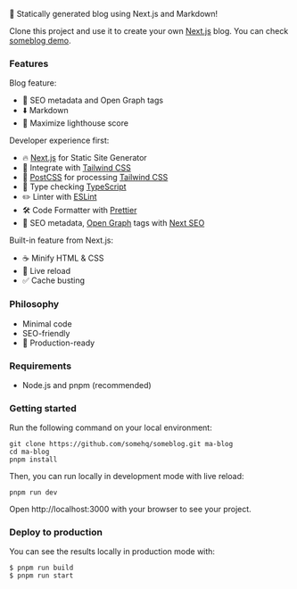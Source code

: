 🚀 Statically generated blog using Next.js and Markdown!

Clone this project and use it to create your own [Next.js](https://nextjs.org) blog. You can check [someblog demo](https://someblog-demo.vercel.app).

### Features

Blog feature:

- 🎈 SEO metadata and Open Graph tags
- ⬇️ Markdown
- 💯 Maximize lighthouse score

Developer experience first:

- 🔥 [Next.js](https://nextjs.org) for Static Site Generator
- 🎨 Integrate with [Tailwind CSS](https://tailwindcss.com)
- 💅 [PostCSS](https://postcss.org) for processing [Tailwind CSS](https://tailwindcss.com)
- 🎉 Type checking [TypeScript](https://www.typescriptlang.org)
- ✏️ Linter with [ESLint](https://eslint.org)
- 🛠 Code Formatter with [Prettier](https://prettier.io)
- 🦊 SEO metadata, [Open Graph](https://ogp.me/) tags with [Next SEO](https://github.com/garmeeh/next-seo)

Built-in feature from Next.js:

- ☕ Minify HTML & CSS
- 💨 Live reload
- ✅ Cache busting

### Philosophy

- Minimal code
- SEO-friendly
- 🚀 Production-ready

### Requirements

- Node.js and pnpm (recommended)

### Getting started

Run the following command on your local environment:

```
git clone https://github.com/somehq/someblog.git ma-blog
cd ma-blog
pnpm install
```

Then, you can run locally in development mode with live reload:

```
pnpm run dev
```

Open http://localhost:3000 with your browser to see your project.

### Deploy to production

You can see the results locally in production mode with:

```
$ pnpm run build
$ pnpm run start
```
